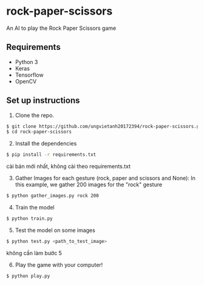 # rock-paper-scissors


An AI to play the Rock Paper Scissors game

## Requirements
- Python 3
- Keras
- Tensorflow
- OpenCV

## Set up instructions
1. Clone the repo.
```sh
$ git clone https://github.com/ungvietanh20172394/rock-paper-scissors.git
$ cd rock-paper-scissors
```

2. Install the dependencies
```sh
$ pip install -r requirements.txt
``` 
cài bản mới nhất, không cài theo requirements.txt

3. Gather Images for each gesture (rock, paper and scissors and None):
In this example, we gather 200 images for the "rock" gesture
```sh
$ python gather_images.py rock 200
```

4. Train the model
```sh
$ python train.py
```

5. Test the model on some images
```sh
$ python test.py <path_to_test_image>
```
không cần làm bước 5

6. Play the game with your computer!
```sh
$ python play.py
```
